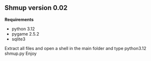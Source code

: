 <h2>Shmup version 0.02</h2>

<b>Requirements</b>
<ul>
 <li>python 3.12</li>
 <li>pygame 2.5.2</li>
 <li>sqlite3</li>
</ul>

Extract all files and open a shell in the main folder and type python3.12 shmup.py
Enjoy
